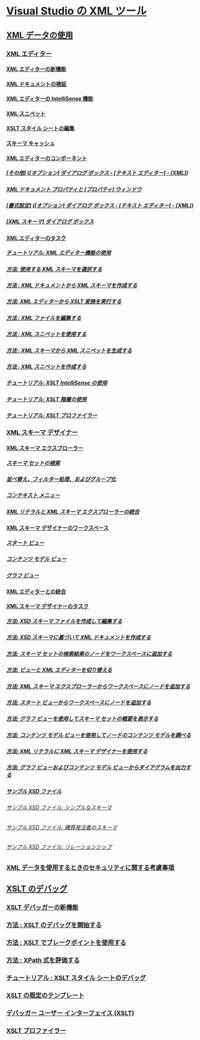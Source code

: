 # [Visual Studio の XML ツール](xml-tools-in-visual-studio.md)
## [XML データの使用](working-with-xml-data.md)
### [XML エディター](xml-editor.md)
#### [XML エディターの新機能](what-s-new-in-the-xml-editor.md)
#### [XML ドキュメントの検証](xml-document-validation.md)
#### [XML エディターの IntelliSense 機能](xml-editor-intellisense-features.md)
#### [XML スニペット](xml-snippets.md)
#### [XSLT スタイル シートの編集](editing-xslt-style-sheets.md)
#### [スキーマ キャッシュ](schema-cache.md)
#### [XML エディターのコンポーネント](xml-editor-components.md)
##### [[その他] ([オプション] ダイアログ ボックス - [テキスト エディター] - [XML])](miscellaneous-xml-text-editor-options-dialog-box.md)
##### [XML ドキュメント プロパティと [プロパティ] ウィンドウ](xml-document-properties-properties-window.md)
##### [[書式設定] ([オプション] ダイアログ ボックス - [テキスト エディター] - [XML])](formatting-xml-text-editor-options-dialog-box.md)
##### [[XML スキーマ] ダイアログ ボックス](xml-schemas-dialog-box.md)
#### [XML エディターのタスク](xml-editor-tasks.md)
##### [チュートリアル: XML エディター機能の使用](walkthrough-using-xml-editor-features.md)
##### [方法: 使用する XML スキーマを選択する](how-to-select-the-xml-schemas-to-use.md)
##### [方法 : XML ドキュメントから XML スキーマを作成する](how-to-create-an-xml-schema-from-an-xml-document.md)
##### [方法: XML エディターから XSLT 変換を実行する](how-to-execute-an-xslt-transformation-from-the-xml-editor.md)
##### [方法 : XML ファイルを編集する](how-to-edit-xml-files.md)
##### [方法 : XML スニペットを使用する](how-to-use-xml-snippets.md)
##### [方法 : XML スキーマから XML スニペットを生成する](how-to-generate-an-xml-snippet-from-an-xml-schema.md)
##### [方法 : XML スニペットを作成する](how-to-create-xml-snippets.md)
##### [チュートリアル: XSLT IntelliSense の使用](walkthrough-using-xslt-intellisense.md)
##### [チュートリアル: XSLT 階層の使用](walkthrough-using-xslt-hierarchy.md)
##### [チュートリアル: XSLT プロファイラー](walkthrough-xslt-profiler.md)
### [XML スキーマ デザイナー](xml-schema-designer.md)
#### [XML スキーマ エクスプローラー](xml-schema-explorer.md)
##### [スキーマ セットの検索](searching-the-schema-set.md)
##### [並べ替え、フィルター処理、およびグループ化](sorting-filtering-and-grouping-xml-schema-explorer.md)
##### [コンテキスト メニュー](context-menus-xml-schema-explorer.md)
##### [XML リテラルと XML スキーマ エクスプローラーの統合](integration-of-xml-literals-with-xml-schema-explorer.md)
#### [XML スキーマ デザイナーのワークスペース](xml-schema-designer-workspace.md)
##### [スタート ビュー](start-view.md)
##### [コンテンツ モデル ビュー](content-model-view.md)
##### [グラフ ビュー](graph-view.md)
#### [XML エディターとの統合](integration-with-xml-editor.md)
#### [XML スキーマ デザイナーのタスク](xml-schema-designer-tasks.md)
##### [方法: XSD スキーマ ファイルを作成して編集する](how-to-create-and-edit-an-xsd-schema-file.md)
##### [方法: XSD スキーマに基づいて XML ドキュメントを作成する](how-to-create-an-xml-document-based-on-an-xsd-schema.md)
##### [方法: スキーマ セットの検索結果のノードをワークスペースに追加する](how-to-add-schema-set-search-result-nodes-to-the-workspace.md)
##### [方法: ビューと XML エディターを切り替える](how-to-switch-between-views-and-the-xml-editor.md)
##### [方法: XML スキーマ エクスプローラーからワークスペースにノードを追加する](how-to-add-nodes-to-the-workspace-from-the-xml-schema-explorer.md)
##### [方法: スタート ビューからワークスペースにノードを追加する](how-to-add-nodes-to-the-workspace-from-the-start-view.md)
##### [方法: グラフ ビューを使用してスキーマ セットの概要を表示する](how-to-get-an-overview-of-a-schema-set-using-the-graph-view.md)
##### [方法: コンテンツ モデル ビューを使用してノードのコンテンツ モデルを調べる](how-to-examine-the-content-model-of-nodes-using-the-content-model-view.md)
##### [方法: XML リテラルに XML スキーマ デザイナーを使用する](how-to-use-the-xml-schema-designer-with-xml-literals.md)
##### [方法: グラフ ビューおよびコンテンツ モデル ビューからダイアグラムを出力する](how-to-print-diagrams-from-the-graph-view-and-the-content-model-view.md)
##### [サンプル XSD ファイル](sample-xsd-files.md)
###### [サンプル XSD ファイル: シンプルなスキーマ](sample-xsd-file-simple-schema.md)
###### [サンプル XSD ファイル: 購買発注書のスキーマ](sample-xsd-file-purchase-order-schema.md)
###### [サンプル XSD ファイル: リレーションシップ](sample-xsd-file-relationships.md)
### [XML データを使用するときのセキュリティに関する考慮事項](security-considerations-when-working-with-xml-data.md)
## [XSLT のデバッグ](debugging-xslt.md)
### [XSLT デバッガーの新機能](what-s-new-in-the-xslt-debugger.md)
### [方法 : XSLT のデバッグを開始する](how-to-start-debugging-xslt.md)
### [方法 : XSLT でブレークポイントを使用する](how-to-use-breakpoints-with-xslt.md)
### [方法 : XPath 式を評価する](how-to-evaluate-an-xpath-expression.md)
### [チュートリアル : XSLT スタイル シートのデバッグ](walkthrough-debug-an-xslt-style-sheet.md)
### [XSLT の既定のテンプレート](xslt-default-templates.md)
### [デバッガー ユーザー インターフェイス (XSLT)](debugger-user-interface-xslt.md)
### [XSLT プロファイラー](xslt-profiler.md)
